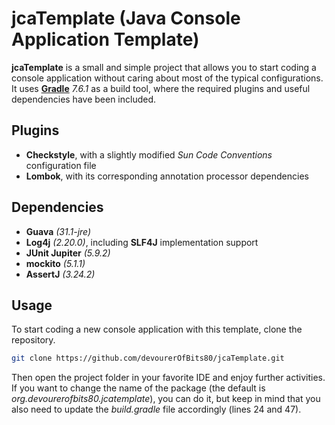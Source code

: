 # jcaTemplate (Java Console Application Template)

**jcaTemplate** is a small and simple project that allows you to start coding a
console application without caring about most of the typical configurations. It
uses **[Gradle](https://gradle.org)** *7.6.1* as a build tool, where the
required plugins and useful dependencies have been included.

## Plugins

- **Checkstyle**, with a slightly modified *Sun Code Conventions* configuration
  file
- **Lombok**, with its corresponding annotation processor dependencies

## Dependencies

- **Guava** *(31.1-jre)*
- **Log4j** *(2.20.0)*, including **SLF4J** implementation support
- **JUnit Jupiter** *(5.9.2)*
- **mockito** *(5.1.1)*
- **AssertJ** *(3.24.2)*

## Usage

To start coding a new console application with this template, clone the
repository.

``` bash
git clone https://github.com/devourerOfBits80/jcaTemplate.git
```

Then open the project folder in your favorite IDE and enjoy further activities.
If you want to change the name of the package (the default is
*org.devourerofbits80.jcatemplate*), you can do it, but keep in mind that you
also need to update the *build.gradle* file accordingly (lines 24 and 47).
